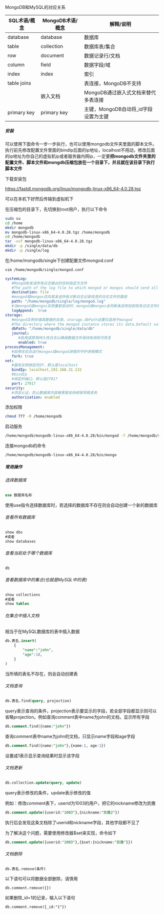 MongoDB和MySQL的对应关系

| SQL术语/概念 | MongoDB术语/概念 | 解释/说明                            |
| ------------ | ---------------- | ------------------------------------ |
| database     | database         | 数据库                               |
| table        | collection       | 数据库表/集合                        |
| row          | document         | 数据记录行/文档                      |
| column       | field            | 数据字段/域                          |
| index        | index            | 索引                                 |
| table joins  |                  | 表连接，MongoDB不支持                |
|              | 嵌入文档         | MongoDB通过嵌入式文档来替代多表连接  |
| primary key  | primary key      | 主键，MongoDB自动将_id字段设置为主键 |





##### 安装
可以使用下面命令一步一步执行，也可以使用mongodb文件夹里面的脚本文件。执行前先修改配置文件里面的bindIp后面的ip地址，localhost不用动，修改后面的ip地址为你自己的虚拟机ip或者服务器内网ip，一定要**把mongodb文件夹里的配置文件、脚本文件和mongdb压缩包放在一个目录下，并且就在该目录下执行脚本文件**

下载安装包

https://fastdl.mongodb.org/linux/mongodb-linux-x86_64-4.0.28.tgz

可以在本机下好然后传输到虚拟机下

在压缩包的目录下，先切换到root用户，执行以下命令

```bash
sudo su
cd /home
mkdir mongodb
mv mongodb-linux-x86_64-4.0.28.tgz /home/mongodb
cd /home/mongodb
tar -xvf mongodb-linux-x86_64-4.0.28.tgz
mkdir -p /single/data/db
mkdir -p /single/log
```

在/home/mongodb/single下创建配置文件mongod.conf

```bash
vim /home/mongodb/single/mongod.conf
```

```yaml
systemLog:
   #MongoDB发送所有日志输出的目标指定为文件
   #The path of the log file to which mongod or mongos should send all diagnostic logging information
   destination: file
   #mongod或mongos应向其发送所有诊断日志记录信息的日志文件的路径
   path: "/home/mongodb/single/log/mongod.log"
   #当mongod或mongos实例重新启动时，mongod或mongos会将新条目附加到现有日志文件的末尾
   logAppend:  true
storage:
   #mongod实例存储其数据的目录。storage.dbPath设置仅适用于mongod
   #The directory where the mongod instance stores its data.Default value is "/data/db"
   dbPath: "/home/mongodb/single/data/db"
   journal:
      #启用或禁用持久性日志以确保数据文件保持有效和可恢复
      enabled: true
processManagement:
   #启用在后台运行mongos或mongod进程的守护进程模式
   fork: true
net:
   #服务实例绑定的IP，默认是localhost
   bindIp: localhost,192.168.31.132
   #bindIp
   #绑定的端口，默认是27017
   port: 27017
security:
   #添加认证，防止数据库内容被黑客劫持绑架导致丢失
   authorization: enabled
```

添加权限

```bash
chmod 777 -R /home/mongodb
```

启动服务

```bash
/home/mongodb/mongodb-linux-x86_64-4.0.28/bin/mongod -f /home/mongodb/single/mongod.conf
```

连接mongodb的命令

```bash
/home/mongodb/mongodb-linux-x86_64-4.0.28/bin/mongo
```







##### 常用操作

###### 选择数据库

```sql
use 数据库名称
```

使用use指令选择数据库时，若选择的数据库不存在则会自动创建一个新的数据库



###### 查看所有数据库

```sql
show dbs
#或者
show databases
```

###### 查看当前处于哪个数据库

```sql
db
```

###### 查看数据库中的集合(也就是MySQL中的表)

```sql
show collections
#或者
show tables
```

###### 在集合中插入文档

相当于在MySQL数据库的表中插入数据

```sql
db.表名.insert(
    {
    	"name":"john",
    	"age":18,
    }
)
```

当所填的表名不存在，则会自动创建表



###### 文档查询

```sql
db.表名.find(query, projection)
```

query表示查询的条件，projection表示要显示的字段，若全部字段都显示则可以省略projection。例如查询comment表中name为john的文档，显示所有字段

```sql
db.comment.find({name:"john"})
```

查询comment表中name为john的文档，只显示name字段和age字段

```sql
db.comment.find({name:"john"},{name:1, age:1})
```

设置成1表示显示查询结果时显示该字段



###### 文档更新

```sql
db.collection.update(query, update)
```

query表示修改的条件，update表示修改的值

例如：修改comment表下，userid为1003的用户，把它的nickname修改为凯撒

```sql
db.comment.update({userid:"1003"},{nickname:"凯撒2"})
```

执行后会发现这条文档除了userid和nickname字段，其他字段都不见了

为了解决这个问题，需要使用修改器$set来实现，命令如下

```sql
db.comment.update({userid:"1003"},{$set:{nickname:"凯撒"}})
```



###### 文档删除

```sql
db.表名.remove(条件)
```

以下语句可以将数据全部删除，请慎用

```
db.comment.remove({})
```

如果删除_id=1的记录，输入以下语句

```
db.comment.remove({_id:"1"})
```




